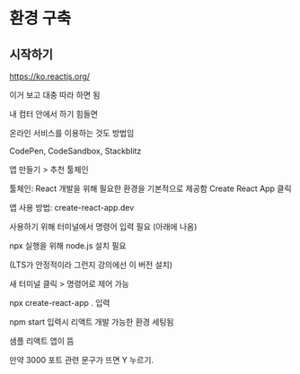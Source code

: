 # 환경 구축

## 시작하기

https://ko.reactjs.org/

이거 보고 대충 따라 하면 됨

내 컴터 안에서 하기 힘들면

온라인 서비스를 이용하는 것도 방법임

CodePen, CodeSandbox, Stackblitz

앱 만들기 > 추천 툴체인

툴체인: React 개발을 위해 필요한 환경을 기본적으로 제공함
Create React App 클릭

앱 사용 방법: create-react-app.dev

사용하기 위해 터미널에서 명령어 입력 필요 (아래에 나옴)

npx 실행을 위해 node.js 설치 필요

(LTS가 안정적이라 그런지 강의에선 이 버전 설치)

새 터미널 클릭 > 명령어로 제어 가능

npx create-react-app . 입력

npm start 입력시 리액트 개발 가능한 환경 세팅됨

샘플 리액트 앱이 뜸

만약 3000 포트 관련 문구가 뜨면 Y 누르기.
